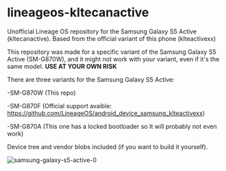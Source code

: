 # lineageos-kltecanactive
Unofficial Lineage OS repository for the Samsung Galaxy S5 Active (kltecanactive). Based from the official variant of this phone (klteactivexx)

This repository was made for a specific variant of the Samsung Galaxy S5 Active (SM-G870W), and it might not work with your variant, even if it's the same model. **USE AT YOUR OWN RISK**

There are three variants for the Samsung Galaxy S5 Active:

-SM-G870W (This repo)

-SM-G870F (Official support avaible: https://github.com/LineageOS/android_device_samsung_klteactivexx)

-SM-G870A (This one has a locked bootloader so It will probably not even work)

Device tree and vendor blobs included (if you want to build it yourself).

![samsung-galaxy-s5-active-0](https://github.com/user-attachments/assets/adcc4390-54d5-4c2d-8fd7-7abaae6c785a)
